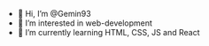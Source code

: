 - 👋 Hi, I’m @Gemin93
- 👀 I’m interested in web-development
- 🌱 I’m currently learning HTML, CSS, JS and React


<!---
Gemin93/Gemin93 is a ✨ special ✨ repository because its `README.md` (this file) appears on your GitHub profile.
You can click the Preview link to take a look at your changes.
--->
